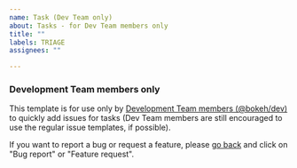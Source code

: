 ```yaml
---
name: Task (Dev Team only)
about: Tasks - for Dev Team members only
title: ""
labels: TRIAGE
assignees: ""

---
```


### Development Team members only

This template is for use only by [Development Team members (@bokeh/dev)](https://github.com/bokeh/bokeh/wiki/BEP-4:-Project-Roles#development-team) to quickly add issues for tasks (Dev Team members are still encouraged to use the regular issue templates, if possible).

If you want to report a bug or request a feature, please [go back](https://github.com/bokeh/bokeh/issues/new/choose) and click on "Bug report" or "Feature request".
